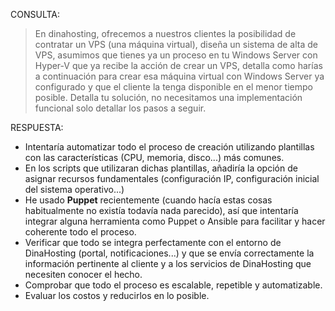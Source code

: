 CONSULTA:
> En dinahosting, ofrecemos a nuestros clientes la posibilidad de contratar un VPS (una máquina virtual), diseña un sistema de alta de VPS, asumimos que tienes ya un proceso en tu Windows Server con Hyper-V que ya recibe la acción de crear un VPS, detalla como harías a continuación para crear esa máquina virtual con Windows Server ya configurado y que el cliente la tenga disponible en el menor tiempo posible. Detalla tu solución, no necesitamos una implementación funcional solo detallar los pasos a seguir.

RESPUESTA:
- Intentaría automatizar todo el proceso de creación utilizando plantillas con las características (CPU, memoria, disco...) más comunes.
- En los scripts que utilizaran dichas plantillas, añadiría la opción de asignar recursos fundamentales (configuración IP, configuración inicial del sistema operativo...)
- He usado **Puppet** recientemente (cuando hacía estas cosas habitualmente no existía todavía nada parecido), así que intentaría integrar alguna herramienta como Puppet o Ansible para facilitar y hacer coherente todo el proceso.
- Verificar que todo se integra perfectamente con el entorno de DinaHosting (portal, notificaciones...) y que se envía correctamente la información pertinente al cliente y a los servicios de DinaHosting que necesiten conocer el hecho.
- Comprobar que todo el proceso es escalable, repetible y automatizable.
- Evaluar los costos y reducirlos en lo posible.
